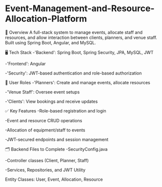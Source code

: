 # Event-Management-and-Resource-Allocation-Platform
🧾 Overview
A full-stack system to manage events, allocate staff and resources, and allow interaction between clients, planners, and venue staff. Built using Spring Boot, Angular, and MySQL.

🖥️ Tech Stack
-'Backend': Spring Boot, Spring Security, JPA, MySQL, JWT

-'Frontend': Angular

-'Security': JWT-based authentication and role-based authorization

👥 User Roles
-'Planners': Create and manage events, allocate resources

-'Venue Staff': Oversee event setups

-'Clients': View bookings and receive updates

✅ Key Features
-Role-based registration and login

-Event and resource CRUD operations

-Allocation of equipment/staff to events

-JWT-secured endpoints and session management

🗂️ Backend Files to Complete
-SecurityConfig.java

-Controller classes (Client, Planner, Staff)

-Services, Repositories, and JWT Utility

Entity Classes: User, Event, Allocation, Resource
